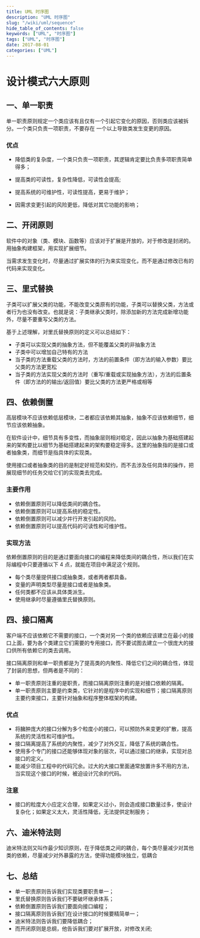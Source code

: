 ```yaml
---
title: UML 时序图
description: "UML 时序图"
slug: "/wiki/uml/sequence"
hide_table_of_contents: false
keywords: ["UML", "时序图"]
tags: ["UML", "时序图"]
date: 2017-08-01
categories: ["UML"]
---
```


# 设计模式六大原则

## 一、单一职责

单一职责原则规定一个类应该有且仅有一个引起它变化的原因，否则类应该被拆分。一个类只负责一项职责，不要存在 一个以上导致类发生变更的原因。

### 优点
- 降低类的复杂度，一个类只负责一项职责，其逻辑肯定要比负责多项职责简单得多；

- 提高类的可读性，复杂性降低，可读性会提高;

- 提高系统的可维护性，可读性提高，更易于维护；

- 因需求变更引起的风险更低，降低对其它功能的影响；

## 二、开闭原则

软件中的对象（类、模块、函数等）应该对于扩展是开放的，对于修改是封闭的。用抽象构建框架，用实现扩展细节。

当需求发生变化时，尽量通过扩展实体的行为来实现变化，而不是通过修改已有的代码来实现变化。

## 三、里式替换

子类可以扩展父类的功能，不能改变父类原有的功能，子类可以替换父类，方法或者行为也没有改变。也就是说：子类继承父类时，除添加新的方法完成新增功能外，尽量不要重写父类的方法。

基于上述理解，对里氏替换原则的定义可以总结如下：

- 子类可以实现父类的抽象方法，但不能覆盖父类的非抽象方法
- 子类中可以增加自己特有的方法
- 当子类的方法重载父类的方法时，方法的前置条件（即方法的输入参数）要比父类的方法更宽松
- 当子类的方法实现父类的方法时（重写/重载或实现抽象方法），方法的后置条件（即方法的的输出/返回值）要比父类的方法更严格或相等

## 四、依赖倒置

高层模块不应该依赖低层模块，二者都应该依赖其抽象，抽象不应该依赖细节，细节应该依赖抽象。

在软件设计中，细节具有多变性，而抽象层则相对稳定，因此以抽象为基础搭建起来的架构要比以细节为基础搭建起来的架构要稳定得多。这里的抽象指的是接口或者抽象类，而细节是指具体的实现类。

使用接口或者抽象类的目的是制定好规范和契约，而不去涉及任何具体的操作，把展现细节的任务交给它们的实现类去完成。

### 主要作用

- 依赖倒置原则可以降低类间的耦合性。
- 依赖倒置原则可以提高系统的稳定性。
- 依赖倒置原则可以减少并行开发引起的风险。
- 依赖倒置原则可以提高代码的可读性和可维护性。

### 实现方法

依赖倒置原则的目的是通过要面向接口的编程来降低类间的耦合性，所以我们在实际编程中只要遵循以下 4 点，就能在项目中满足这个规则。

- 每个类尽量提供接口或抽象类，或者两者都具备。
- 变量的声明类型尽量是接口或者是抽象类。
- 任何类都不应该从具体类派生。
- 使用继承时尽量遵循里氏替换原则。

## 四、接口隔离

客户端不应该依赖它不需要的接口，一个类对另一个类的依赖应该建立在最小的接口上面，要为各个类建立它们需要的专用接口，而不要试图去建立一个很庞大的接口供所有依赖它的类去调用。

接口隔离原则和单一职责都是为了提高类的内聚性、降低它们之间的耦合性，体现了封装的思想，但两者是不同的：

- 单一职责原则注重的是职责，而接口隔离原则注重的是对接口依赖的隔离。
- 单一职责原则主要是约束类，它针对的是程序中的实现和细节；接口隔离原则主要约束接口，主要针对抽象和程序整体框架的构建。

### 优点

- 将臃肿庞大的接口分解为多个粒度小的接口，可以预防外来变更的扩散，提高系统的灵活性和可维护性。
- 接口隔离提高了系统的内聚性，减少了对外交互，降低了系统的耦合性。
- 使用多个专门的接口还能够体现对象的层次，可以通过接口的继承，实现对总接口的定义。
- 能减少项目工程中的代码冗余。过大的大接口里面通常放置许多不用的方法，当实现这个接口的时候，被迫设计冗余的代码。

### 注意
- 接口的粒度大小应定义合理，如果定义过小，则会造成接口数量过多，使设计复杂化；如果定义太大，灵活性降低，无法提供定制服务；

## 六、迪米特法则

迪米特法则又叫作最少知识原则，在于降低类之间的耦合，每个类尽量减少对其他类的依赖，尽量减少对外暴露的方法，使得功能模块独立，低耦合

## 七、总结

- 单一职责原则告诉我们实现类要职责单一；
- 里氏替换原则告诉我们不要破坏继承体系；
- 依赖倒置原则告诉我们要面向接口编程；
- 接口隔离原则告诉我们在设计接口的时候要精简单一；
- 迪米特法则告诉我们要降低耦合；
- 而开闭原则是总纲，他告诉我们要对扩展开放，对修改关闭;

